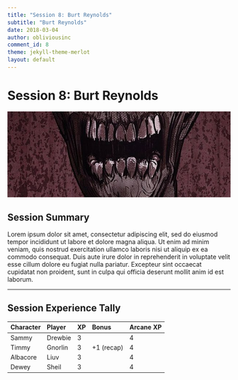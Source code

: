 ```yaml
---
title: "Session 8: Burt Reynolds"
subtitle: "Burt Reynolds"
date: 2018-03-04
author: obliviousinc
comment_id: 8
theme: jekyll-theme-merlot
layout: default
---
```


# Session 8: Burt Reynolds

![Mummy](/assets/img/hdr/mummy.jpg)

## Session Summary

Lorem ipsum dolor sit amet, consectetur adipiscing elit, sed do eiusmod tempor incididunt ut labore et dolore magna aliqua. Ut enim ad minim veniam, quis nostrud exercitation ullamco laboris nisi ut aliquip ex ea commodo consequat. Duis aute irure dolor in reprehenderit in voluptate velit esse cillum dolore eu fugiat nulla pariatur. Excepteur sint occaecat cupidatat non proident, sunt in culpa qui officia deserunt mollit anim id est laborum.

* * *

## Session Experience Tally

| Character | Player  | XP  | Bonus      | Arcane XP |
|:--------- |:------- |:--- |:---------- |:--------- |
| Sammy     | Drewbie | 3   |            | 4         |
| Timmy     | Gnorlin | 3   | +1 (recap) | 4         |
| Albacore  | Liuv    | 3   |            | 4         |
| Dewey     | Sheil   | 3   |            | 4         |